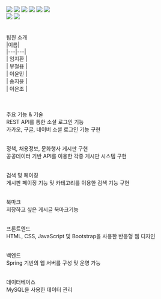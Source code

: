 <div style="margin: ; text-align: left;" "text-align: left;"> <img src="https://img.shields.io/badge/Java-007396?style=for-the-badge&logo=Java&logoColor=white">
          <img src="https://img.shields.io/badge/Javascript-F7DF1E?style=for-the-badge&logo=Javascript&logoColor=white">
          <img src="https://img.shields.io/badge/HTML5-E34F26?style=for-the-badge&logo=HTML5&logoColor=white">
          <img src="https://img.shields.io/badge/CSS3-1572B6?style=for-the-badge&logo=CSS3&logoColor=white">
          <img src="https://img.shields.io/badge/jQuery-0769AD?style=for-the-badge&logo=jQuery&logoColor=white">
          <img src="https://img.shields.io/badge/MySQL-4479A1?style=for-the-badge&logo=MySQL&logoColor=white">
          <br/><img src="https://img.shields.io/badge/Spring-6DB33F?style=for-the-badge&logo=Spring&logoColor=white">
          <img src="https://img.shields.io/badge/Apache Tomcat-F8DC75?style=for-the-badge&logo=Apache Tomcat&logoColor=white">
          </div>
<br/><br/>
팀원 소개<br/>
|이름|<br/>
|---|---|<br/>
| 임지환 | <br/>
| 부철용 | <br/>
| 이윤민 | <br/>
| 송지윤 | <br/>
| 이은조 | <br/>
<br/><br/>


주요 기능 & 기술<br/>
REST API를 통한 소셜 로그인 기능<br/>
카카오, 구글, 네이버 소셜 로그인 기능 구현<br/><br/>

정책, 채용정보, 문화행사 게시판 구현<br/>
공공데이터 기반 API를 이용한 각종 게시판 시스템 구현<br/><br/>

검색 및 페이징<br/>
게시판 페이징 기능 및 카테고리를 이용한 검색 기능 구현<br/><br/>

북마크<br/>
저장하고 싶은 게시글 북마크기능<br/><br/>

프론트엔드<br/>
HTML, CSS, JavaScript 및 Bootstrap을 사용한 반응형 웹 디자인<br/><br/>

백엔드<br/>
Spring 기반의 웹 서버를 구성 및 운영 가능<br/><br/>

데이터베이스<br/>
MySQL을 사용한 데이터 관리

